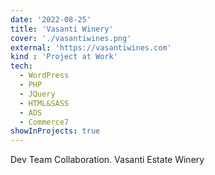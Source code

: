 ```yaml
---
date: '2022-08-25'
title: 'Vasanti Winery'
cover: './vasantiwines.png'
external: 'https://vasantiwines.com'
kind : 'Project at Work'
tech:
  - WordPress
  - PHP
  - JQuery
  - HTML&SASS
  - AOS
  - Commerce7
showInProjects: true
---
```


Dev Team Collaboration. Vasanti Estate Winery
